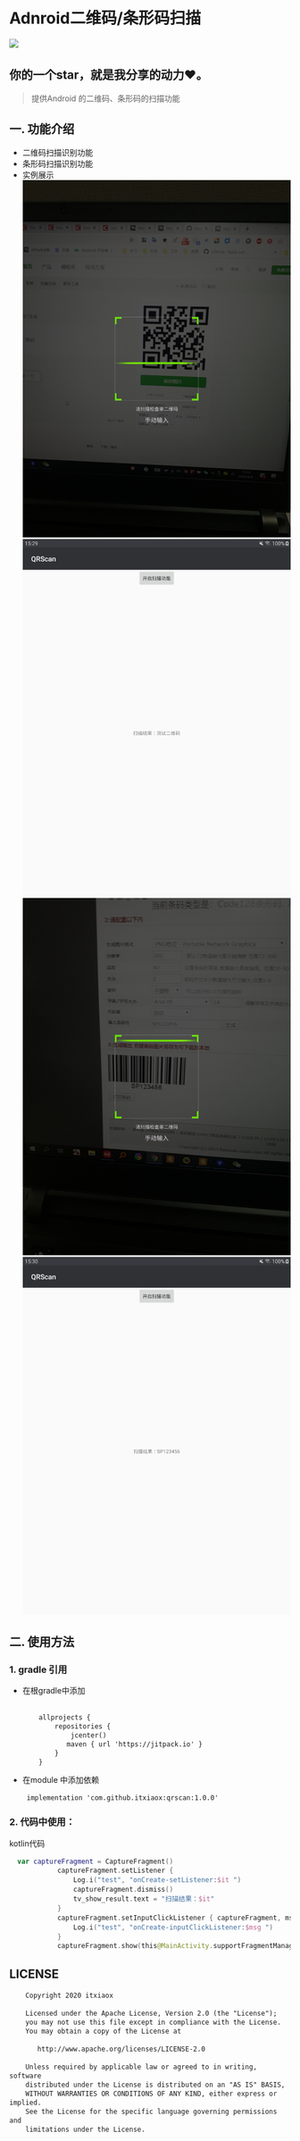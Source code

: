 # Adnroid二维码/条形码扫描
[![](https://jitpack.io/v/itxiaox/qrscan.svg)](https://jitpack.io/#itxiaox/qrscan)

你的一个star，就是我分享的动力❤️。
----------


   >提供Android 的二维码、条形码的扫描功能
   

## 一. 功能介绍
 

- 二维码扫描识别功能
- 条形码扫描识别功能
- 实例展示
 ![扫描二维码](./images/scan_qr.jpg)
 ![二维码识别结果](./images/scan_qr_result.jpg)
![扫描条形码](./images/scan_bar.jpg)
![条形码识别结果](./images/scan_bar_result.jpg)
## 二. 使用方法

### 1. gradle 引用
 

 - 在根gradle中添加

	
	``` 

		allprojects {
			repositories {
				jcenter()
			   maven { url 'https://jitpack.io' }
			}
		}
	```

   

 -  在module 中添加依赖

	``` nginx
	 implementation 'com.github.itxiaox:qrscan:1.0.0'
	```

### 2. 代码中使用：
	
kotlin代码
``` kotlin
  var captureFragment = CaptureFragment()
            captureFragment.setListener {
                Log.i("test", "onCreate-setListener:$it ")
                captureFragment.dismiss()
                tv_show_result.text = "扫描结果：$it"
            }
            captureFragment.setInputClickListener { captureFragment, msg ->
                Log.i("test", "onCreate-inputClickListener:$msg ")
            }
            captureFragment.show(this@MainActivity.supportFragmentManager,CaptureFragment::class.java.name)
```


## LICENSE

		Copyright 2020 itxiaox

		Licensed under the Apache License, Version 2.0 (the "License");
		you may not use this file except in compliance with the License.
		You may obtain a copy of the License at

		   http://www.apache.org/licenses/LICENSE-2.0

		Unless required by applicable law or agreed to in writing, software
		distributed under the License is distributed on an "AS IS" BASIS,
		WITHOUT WARRANTIES OR CONDITIONS OF ANY KIND, either express or implied.
		See the License for the specific language governing permissions and
		limitations under the License.
